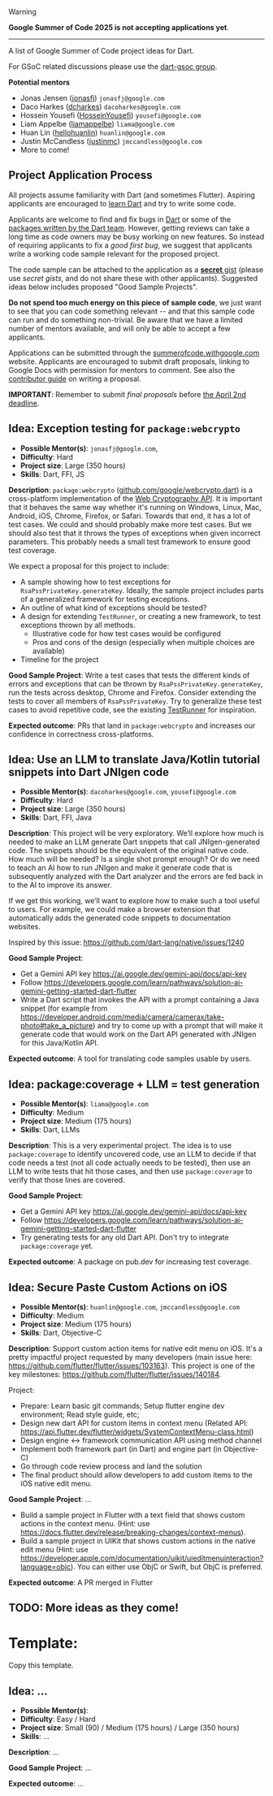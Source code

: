 > [!warning]
> **Google Summer of Code 2025 is not accepting applications yet**.

------

A list of Google Summer of Code project ideas for Dart.

For GSoC related discussions please use the [dart-gsoc group](https://groups.google.com/forum/#!forum/dart-gsoc).

**Potential mentors**
 * Jonas Jensen ([jonasfj](https://github.com/jonasfj)) `jonasfj@google.com`
 * Daco Harkes ([dcharkes](https://github.com/dcharkes)) `dacoharkes@google.com`
 * Hossein Yousefi ([HosseinYousefi](https://github.com/HosseinYousefi)) `yousefi@google.com`
 * Liam Appelbe ([liamappelbe](https://github.com/liamappelbe)) `liama@google.com`
 * Huan Lin  ([hellohuanlin](https://github.com/hellohuanlin)) `huanlin@google.com`
 * Justin McCandless ([justinmc](https://github.com/justinmc)) `jmccandless@google.com`
 * More to come!

## Project Application Process
All projects assume familiarity with Dart (and sometimes Flutter). Aspiring applicants are encouraged to [learn Dart](https://dart.dev/guides/language/language-tour) and try to write some code.

Applicants are welcome to find and fix bugs in [Dart](https://github.com/dart-lang/sdk) or some of the [packages written by the Dart team](https://pub.dev/publishers/dart.dev/packages). However, getting reviews can take a long time as code owners may be busy working on new features. So instead of requiring applicants to fix a _good first bug_, we
suggest that applicants write a working code sample relevant for the proposed project.

The code sample can be attached to the application as a [**secret** gist](https://gist.github.com/) (please use _secret gists_, and do not share these with other applicants). Suggested ideas below includes proposed "Good Sample Projects".

**Do not spend too much energy on this piece of sample code**, we just want to see
that you can code something relevant -- and that this sample code can run and do something non-trivial. Be aware that we have a limited number of
mentors available, and will only be able to accept a few applicants.

Applications can be submitted through the [summerofcode.withgoogle.com](https://summerofcode.withgoogle.com/) website. Applicants are encouraged to submit draft proposals, linking to Google Docs with permission for mentors to comment. See also the [contributor guide](https://google.github.io/gsocguides/student/writing-a-proposal) on writing a proposal.

**IMPORTANT**: Remember to submit _final proposals_ before [the April 2nd deadline](https://developers.google.com/open-source/gsoc/timeline).

## **Idea:** Exception testing for `package:webcrypto`

 - **Possible Mentor(s)**: `jonasfj@google.com`,
 - **Difficulty**: Hard
 - **Project size**: Large (350 hours)
 - **Skills**: Dart, FFI, JS

**Description**: `package:webcrypto` ([github.com/google/webcrypto.dart](https://github.com/google/webcrypto.dart)) is a cross-platform implementation of the [Web Cryptography API](https://www.w3.org/TR/WebCryptoAPI/).
It is important that it behaves the same way whether it's running on Windows, Linux, Mac, Android, iOS, Chrome, Firefox, or Safari. Towards that end, it has a lot of test cases. We could and should probably make more test cases.
But we should also test that it throws the types of exceptions when given incorrect parameters. This probably needs a small test framework to ensure good test coverage.

We expect a proposal for this project to include:
 * A sample showing how to test exceptions for `RsaPssPrivateKey.generateKey`.
   Ideally, the sample project includes parts of a generalized framework for testing exceptions.
 * An outline of what kind of exceptions should be tested?
 * A design for extending `TestRunner`, or creating a new framework, to test exceptions thrown by all methods.
   * Illustrative code for how test cases would be configured
   * Pros and cons of the design (especially when multiple choices are available)
 * Timeline for the project

**Good Sample Project**:
Write a test cases that tests the different kinds of errors and exceptions that can be thrown by `RsaPssPrivateKey.generateKey`, run the tests across desktop, Chrome and Firefox. Consider extending the tests to cover all members of `RsaPssPrivateKey`.
Try to generalize these test cases to avoid repetitive code, see the existing [TestRunner](https://github.com/google/webcrypto.dart/blob/5e6d20f820531d2b7b05935c1d78f38a036035e8/lib/src/testing/utils/testrunner.dart#L227) for inspiration.

**Expected outcome**: PRs that land in `package:webcrypto` and increases our confidence in correctness cross-platforms.


## **Idea:** Use an LLM to translate Java/Kotlin tutorial snippets into Dart JNIgen code

 - **Possible Mentor(s)**: `dacoharkes@google.com`, `yousefi@google.com`
 - **Difficulty**: Hard
 - **Project size**: Large (350 hours)
 - **Skills**: Dart, FFI, Java

**Description**: This project will be very exploratory. We’ll explore how much is needed to make an LLM generate Dart snippets that call JNIgen-generated code. The snippets should be the equivalent of the original native code. How much will be needed? Is a single shot prompt enough? Or do we need to teach an AI how to run JNIgen and make it generate code that is subsequently analyzed with the Dart analyzer and the errors are fed back in to the AI to improve its answer.

If we get this working, we’ll want to explore how to make such a tool useful to users. For example, we could make a browser extension that automatically adds the generated code snippets to documentation websites.

Inspired by this issue: https://github.com/dart-lang/native/issues/1240

**Good Sample Project**:
* Get a Gemini API key https://ai.google.dev/gemini-api/docs/api-key
* Follow https://developers.google.com/learn/pathways/solution-ai-gemini-getting-started-dart-flutter
* Write a Dart script that invokes the API with a prompt containing a Java snippet (for example from https://developer.android.com/media/camera/camerax/take-photo#take_a_picture) and try to come up with a prompt that will make it generate code that would work on the Dart API generated with JNIgen for this Java/Kotlin API.

**Expected outcome**: A tool for translating code samples usable by users.


## **Idea:** package:coverage + LLM = test generation

 - **Possible Mentor(s)**: `liama@google.com`
 - **Difficulty**: Medium
 - **Project size**: Medium (175 hours)
 - **Skills**: Dart, LLMs

**Description**: This is a very experimental project. The idea is to use `package:coverage` to identify uncovered code, use an LLM to decide if that code needs a test (not all code actually needs to be tested), then use an LLM to write tests that hit those cases, and then use `package:coverage` to verify that those lines are covered.

**Good Sample Project**:
* Get a Gemini API key https://ai.google.dev/gemini-api/docs/api-key
* Follow https://developers.google.com/learn/pathways/solution-ai-gemini-getting-started-dart-flutter
* Try generating tests for any old Dart API. Don't try to integrate `package:coverage` yet.

**Expected outcome**: A package on pub.dev for increasing test coverage.


## **Idea:** Secure Paste Custom Actions on iOS

 - **Possible Mentor(s)**: `huanlin@google.com`, `jmccandless@google.com`
 - **Difficulty**: Medium
 - **Project size**:  Medium (175 hours)
 - **Skills**: Dart, Objective-C

**Description**: Support custom action items for native edit menu on iOS. It's a pretty impactful project requested by many developers (main issue here: https://github.com/flutter/flutter/issues/103163). This project is one of the key milestones: https://github.com/flutter/flutter/issues/140184.

Project:
* Prepare: Learn basic git commands; Setup flutter engine dev environment; Read style guide, etc;
* Design new dart API for custom items in context menu (Related API: https://api.flutter.dev/flutter/widgets/SystemContextMenu-class.html)
* Design engine <-> framework communication API using method channel
* Implement both framework part (in Dart) and engine part (in Objective-C)
* Go through code review process and land the solution
* The final product should allow developers to add custom items to the iOS native edit menu.

**Good Sample Project**: ...

* Build a sample project in Flutter with a text field that shows custom actions in the context menu. (Hint: use https://docs.flutter.dev/release/breaking-changes/context-menus).
* Build a sample project in UIKit that shows custom actions in the native edit menu (Hint: use https://developer.apple.com/documentation/uikit/uieditmenuinteraction?language=objc). You can either use ObjC or Swift, but ObjC is preferred.

**Expected outcome**: A PR merged in Flutter


## TODO: More ideas as they come!

# Template:

Copy this template.

## **Idea:** ...

 - **Possible Mentor(s)**:
 - **Difficulty**: Easy / Hard
 - **Project size**: Small (90) / Medium (175 hours) / Large (350 hours)
 - **Skills**: ...

**Description**: ...

**Good Sample Project**: ...

**Expected outcome**: ...
